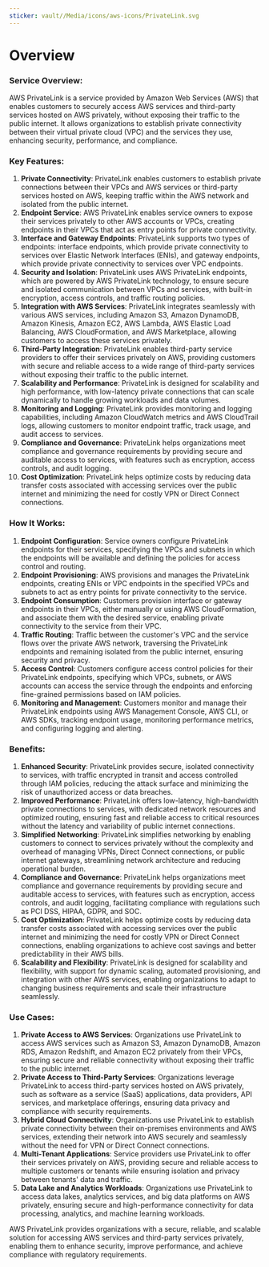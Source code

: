 ```yaml
---
sticker: vault//Media/icons/aws-icons/PrivateLink.svg
---
```

# Overview

### Service Overview:

AWS PrivateLink is a service provided by Amazon Web Services (AWS) that enables customers to securely access AWS services and third-party services hosted on AWS privately, without exposing their traffic to the public internet. It allows organizations to establish private connectivity between their virtual private cloud (VPC) and the services they use, enhancing security, performance, and compliance.

### Key Features:

1. **Private Connectivity**: PrivateLink enables customers to establish private connections between their VPCs and AWS services or third-party services hosted on AWS, keeping traffic within the AWS network and isolated from the public internet.
2. **Endpoint Service**: AWS PrivateLink enables service owners to expose their services privately to other AWS accounts or VPCs, creating endpoints in their VPCs that act as entry points for private connectivity.
3. **Interface and Gateway Endpoints**: PrivateLink supports two types of endpoints: interface endpoints, which provide private connectivity to services over Elastic Network Interfaces (ENIs), and gateway endpoints, which provide private connectivity to services over VPC endpoints.
4. **Security and Isolation**: PrivateLink uses AWS PrivateLink endpoints, which are powered by AWS PrivateLink technology, to ensure secure and isolated communication between VPCs and services, with built-in encryption, access controls, and traffic routing policies.
5. **Integration with AWS Services**: PrivateLink integrates seamlessly with various AWS services, including Amazon S3, Amazon DynamoDB, Amazon Kinesis, Amazon EC2, AWS Lambda, AWS Elastic Load Balancing, AWS CloudFormation, and AWS Marketplace, allowing customers to access these services privately.
6. **Third-Party Integration**: PrivateLink enables third-party service providers to offer their services privately on AWS, providing customers with secure and reliable access to a wide range of third-party services without exposing their traffic to the public internet.
7. **Scalability and Performance**: PrivateLink is designed for scalability and high performance, with low-latency private connections that can scale dynamically to handle growing workloads and data volumes.
8. **Monitoring and Logging**: PrivateLink provides monitoring and logging capabilities, including Amazon CloudWatch metrics and AWS CloudTrail logs, allowing customers to monitor endpoint traffic, track usage, and audit access to services.
9. **Compliance and Governance**: PrivateLink helps organizations meet compliance and governance requirements by providing secure and auditable access to services, with features such as encryption, access controls, and audit logging.
10. **Cost Optimization**: PrivateLink helps optimize costs by reducing data transfer costs associated with accessing services over the public internet and minimizing the need for costly VPN or Direct Connect connections.

### How It Works:

1. **Endpoint Configuration**: Service owners configure PrivateLink endpoints for their services, specifying the VPCs and subnets in which the endpoints will be available and defining the policies for access control and routing.
2. **Endpoint Provisioning**: AWS provisions and manages the PrivateLink endpoints, creating ENIs or VPC endpoints in the specified VPCs and subnets to act as entry points for private connectivity to the service.
3. **Endpoint Consumption**: Customers provision interface or gateway endpoints in their VPCs, either manually or using AWS CloudFormation, and associate them with the desired service, enabling private connectivity to the service from their VPC.
4. **Traffic Routing**: Traffic between the customer's VPC and the service flows over the private AWS network, traversing the PrivateLink endpoints and remaining isolated from the public internet, ensuring security and privacy.
5. **Access Control**: Customers configure access control policies for their PrivateLink endpoints, specifying which VPCs, subnets, or AWS accounts can access the service through the endpoints and enforcing fine-grained permissions based on IAM policies.
6. **Monitoring and Management**: Customers monitor and manage their PrivateLink endpoints using AWS Management Console, AWS CLI, or AWS SDKs, tracking endpoint usage, monitoring performance metrics, and configuring logging and alerting.

### Benefits:

1. **Enhanced Security**: PrivateLink provides secure, isolated connectivity to services, with traffic encrypted in transit and access controlled through IAM policies, reducing the attack surface and minimizing the risk of unauthorized access or data breaches.
2. **Improved Performance**: PrivateLink offers low-latency, high-bandwidth private connections to services, with dedicated network resources and optimized routing, ensuring fast and reliable access to critical resources without the latency and variability of public internet connections.
3. **Simplified Networking**: PrivateLink simplifies networking by enabling customers to connect to services privately without the complexity and overhead of managing VPNs, Direct Connect connections, or public internet gateways, streamlining network architecture and reducing operational burden.
4. **Compliance and Governance**: PrivateLink helps organizations meet compliance and governance requirements by providing secure and auditable access to services, with features such as encryption, access controls, and audit logging, facilitating compliance with regulations such as PCI DSS, HIPAA, GDPR, and SOC.
5. **Cost Optimization**: PrivateLink helps optimize costs by reducing data transfer costs associated with accessing services over the public internet and minimizing the need for costly VPN or Direct Connect connections, enabling organizations to achieve cost savings and better predictability in their AWS bills.
6. **Scalability and Flexibility**: PrivateLink is designed for scalability and flexibility, with support for dynamic scaling, automated provisioning, and integration with other AWS services, enabling organizations to adapt to changing business requirements and scale their infrastructure seamlessly.

### Use Cases:

1. **Private Access to AWS Services**: Organizations use PrivateLink to access AWS services such as Amazon S3, Amazon DynamoDB, Amazon RDS, Amazon Redshift, and Amazon EC2 privately from their VPCs, ensuring secure and reliable connectivity without exposing their traffic to the public internet.
2. **Private Access to Third-Party Services**: Organizations leverage PrivateLink to access third-party services hosted on AWS privately, such as software as a service (SaaS) applications, data providers, API services, and marketplace offerings, ensuring data privacy and compliance with security requirements.
3. **Hybrid Cloud Connectivity**: Organizations use PrivateLink to establish private connectivity between their on-premises environments and AWS services, extending their network into AWS securely and seamlessly without the need for VPN or Direct Connect connections.
4. **Multi-Tenant Applications**: Service providers use PrivateLink to offer their services privately on AWS, providing secure and reliable access to multiple customers or tenants while ensuring isolation and privacy between tenants' data and traffic.
5. **Data Lake and Analytics Workloads**: Organizations use PrivateLink to access data lakes, analytics services, and big data platforms on AWS privately, ensuring secure and high-performance connectivity for data processing, analytics, and machine learning workloads.

AWS PrivateLink provides organizations with a secure, reliable, and scalable solution for accessing AWS services and third-party services privately, enabling them to enhance security, improve performance, and achieve compliance with regulatory requirements.